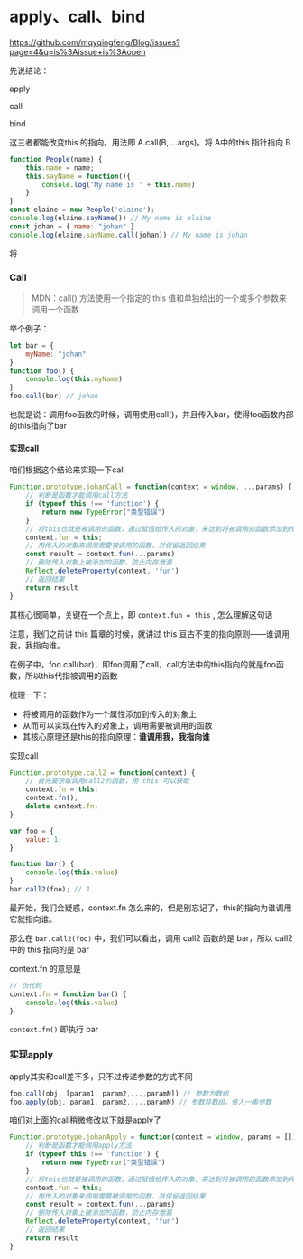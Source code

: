 # apply、call、bind

https://github.com/mqyqingfeng/Blog/issues?page=4&q=is%3Aissue+is%3Aopen

先说结论：

apply

call

bind

这三者都能改变this 的指向。用法即 A.call(B, ...args)。将 A中的this 指针指向 B 

```javascript
function People(name) {
    this.name = name;
    this.sayName = function(){
        console.log('My name is ' + this.name)
    }
}
const elaine = new People('elaine');
console.log(elaine.sayName()) // My name is elaine
const johan = { name: "johan" }
console.log(elaine.sayName.call(johan)) // My name is johan
```

将 



### Call

> MDN：call() 方法使用一个指定的 this 值和单独给出的一个或多个参数来调用一个函数

举个例子：

```javascript
let bar = {
    myName: "johan"
}
function foo() {
    console.log(this.myName)
}
foo.call(bar) // johan
```

也就是说：调用foo函数的时候，调用使用call()，并且传入bar，使得foo函数内部的this指向了bar



#### 实现call

咱们根据这个结论来实现一下call

```javascript
Function.prototype.johanCall = function(context = window, ...params) {
    // 判断是函数才能调用call方法
    if (typeof this !== 'function') {
        return new TypeError("类型错误")
    }
    // 将this也就是被调用的函数，通过赋值给传入的对象，来达到将被调用的函数添加到传入的对象上的目的
    context.fun = this;
    // 用传入的对象来调用需要被调用的函数，并保留返回结果
    const result = context.fun(...params)
    // 删除传入对象上被添加的函数，防止内存泄漏
    Reflect.deleteProperty(context, 'fun')
    // 返回结果
    return result
}
```

其核心很简单，关键在一个点上，即 `context.fun = this` , 怎么理解这句话

注意，我们之前讲 this 篇章的时候，就讲过 this 亘古不变的指向原则——谁调用我，我指向谁。

在例子中，foo.call(bar)，即foo调用了call，call方法中的this指向的就是foo函数，所以this代指被调用的函数

梳理一下：

- 将被调用的函数作为一个属性添加到传入的对象上
- 从而可以实现在传入的对象上，调用需要被调用的函数
- 其核心原理还是this的指向原理：**谁调用我，我指向谁**













实现call

```javascript
Function.prototype.call2 = function(context) {
    // 首先要获取调用call2的函数，用 this 可以获取
    context.fn = this;
    context.fn();
    delete context.fn;
}

var foo = {
    value: 1;
}

function bar() {
    console.log(this.value)
}
bar.call2(foo); // 1
```

最开始，我们会疑惑，context.fn 怎么来的，但是别忘记了，this的指向为谁调用它就指向谁。

那么在 `bar.call2(foo)` 中，我们可以看出，调用 call2 函数的是 bar，所以 call2 中的 this 指向的是 bar

context.fn 的意思是

```javascript
// 伪代码
context.fn = function bar() {
    console.log(this.value)
} 
```

`context.fn()` 即执行 bar 









### 实现apply

apply其实和call差不多，只不过传递参数的方式不同

```javascript
foo.call(obj, [param1, param2,...,paramN]) // 参数为数组
foo.apply(obj, param1, param2,...,paramN) // 参数非数组，传入一串参数
```

咱们对上面的call稍微修改以下就是apply了

```javascript
Function.prototype.johanApply = function(context = window, params = []) {
    // 判断是函数才能调用apply方法
    if (typeof this !== 'function') {
        return new TypeError("类型错误")
    }
    // 将this也就是被调用的函数，通过赋值给传入的对象，来达到将被调用的函数添加到传入的对象上的目的
    context.fun = this;
    // 用传入的对象来调用需要被调用的函数，并保留返回结果
    const result = context.fun(...params)
    // 删除传入对象上被添加的函数，防止内存泄漏
    Reflect.deleteProperty(context, 'fun')
    // 返回结果
    return result
}
```

















